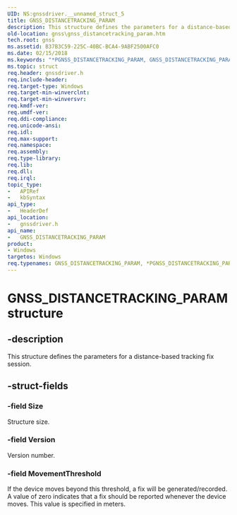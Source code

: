 ```yaml
---
UID: NS:gnssdriver.__unnamed_struct_5
title: GNSS_DISTANCETRACKING_PARAM
description: This structure defines the parameters for a distance-based tracking fix session.
old-location: gnss\gnss_distancetracking_param.htm
tech.root: gnss
ms.assetid: B37B3C59-225C-40BC-BCA4-9ABF2500AFC0
ms.date: 02/15/2018
ms.keywords: "*PGNSS_DISTANCETRACKING_PARAM, GNSS_DISTANCETRACKING_PARAM, GNSS_DISTANCETRACKING_PARAM structure [Sensor Devices], PGNSS_DISTANCETRACKING_PARAM, PGNSS_DISTANCETRACKING_PARAM structure pointer [Sensor Devices], gnss.gnss_distancetracking_param, gnssdriver/GNSS_DISTANCETRACKING_PARAM, gnssdriver/PGNSS_DISTANCETRACKING_PARAM"
ms.topic: struct
req.header: gnssdriver.h
req.include-header: 
req.target-type: Windows
req.target-min-winverclnt: 
req.target-min-winversvr: 
req.kmdf-ver: 
req.umdf-ver: 
req.ddi-compliance: 
req.unicode-ansi: 
req.idl: 
req.max-support: 
req.namespace: 
req.assembly: 
req.type-library: 
req.lib: 
req.dll: 
req.irql: 
topic_type:
-	APIRef
-	kbSyntax
api_type:
-	HeaderDef
api_location:
-	gnssdriver.h
api_name:
-	GNSS_DISTANCETRACKING_PARAM
product:
- Windows
targetos: Windows
req.typenames: GNSS_DISTANCETRACKING_PARAM, *PGNSS_DISTANCETRACKING_PARAM
---
```


# GNSS_DISTANCETRACKING_PARAM structure


## -description


This structure defines the parameters for a distance-based tracking fix session.


## -struct-fields




### -field Size

Structure size.


### -field Version

Version number.


### -field MovementThreshold

If the device moves beyond this threshold, a fix will be generated/recorded. A value of zero indicates that a fix should be reported whenever the device moves. This value is specified in meters.

